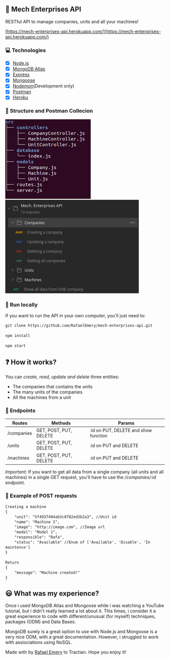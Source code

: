 ## :wrench: Mech Enterprises API

RESTful API to manage companies, units and all your machines!

[https://mech-enterprises-api.herokuapp.com/](https://mech-enterprises-api.herokuapp.com/)

### :computer: Technologies

- [X] [Node.js](https://nodejs.org/en/)
- [X] [MongoDB Atlas](https://www.mongodb.com/cloud/atlas)
- [X] [Express](https://expressjs.com/pt-br/)
- [X] [Mongoose](https://mongoosejs.com/)
- [X] [Nodemon](https://nodemon.io/)(Development only)
- [X] [Postman](https://www.postman.com/)
- [X] [Heroku](https://www.heroku.com/)

### :open_file_folder: Structure and Postman Collecion

![](assets/src-tree.png)
![](assets/postman-collection.png)

### :rocket: Run locally

If you want to run the API in your own computer, you'll just need to:

```
git clone https://github.com/RafaelEmery/mech-enterprises-api.git 

npm install

npm start
```

## :question: How it works?

You can *create, read, update and delete* three entities:

- The companies that contains the units
- The many units of the companies
- All the machines from a unit

### :calling: Endpoints

| Routes | Methods | Params |
| -------|---------|--------|
| /companies| GET, POST, PUT, DELETE | :id on PUT, DELETE and *show* function |
| /units| GET, POST, PUT, DELETE | :id on PUT and DELETE |
| /machines| GET, POST, PUT, DELETE | :id on PUT and DELETE |

*Important*: If you want to get all data from a single company (all units and all machines) in a single GET request, you'll have to use the */companies/:id* endpoint.

### :nut_and_bolt: Example of POST requests

```
Creating a machine
{   
    "unit": "5f4937494ab3c8782ed3b2a3", //Unit id
    "name": "Machine 1",
    "image": "http://image.com", //Image url
    "model": "Model 1",
    "responsible": "Rafa",
    "status": "Available" //Enum of ['Available', 'Disable', 'In maintence']
}

Return
{
    "message": "Machine created!"
}
```

## :smiley: What was my experience?

Once i used MongoDB Atlas and Mongoose while i was watching a YouTube tutorial, but i didn't really learned a lot about it. This times, i consider it a great experience to code with different/unusual (for myself) techniques, packages (ODM) and Data Bases.

MongoDB surely is a great option to use with Node.js and Mongoose is a very nice ODM, with a great documentation. However, i struggled to work with assiociations using NoSQL. 

Made with by [Rafael Emery](https://rafaelemery.github.io) to Tractian. Hope you enjoy it!